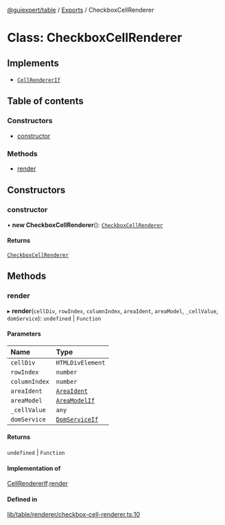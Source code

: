 [@guiexpert/table](../README.md) / [Exports](../modules.md) / CheckboxCellRenderer

# Class: CheckboxCellRenderer

## Implements

- [`CellRendererIf`](../interfaces/CellRendererIf.md)

## Table of contents

### Constructors

- [constructor](CheckboxCellRenderer.md#constructor)

### Methods

- [render](CheckboxCellRenderer.md#render)

## Constructors

### constructor

• **new CheckboxCellRenderer**(): [`CheckboxCellRenderer`](CheckboxCellRenderer.md)

#### Returns

[`CheckboxCellRenderer`](CheckboxCellRenderer.md)

## Methods

### render

▸ **render**(`cellDiv`, `rowIndex`, `columnIndex`, `areaIdent`, `areaModel`, `_cellValue`, `domService`): `undefined` \| `Function`

#### Parameters

| Name | Type |
| :------ | :------ |
| `cellDiv` | `HTMLDivElement` |
| `rowIndex` | `number` |
| `columnIndex` | `number` |
| `areaIdent` | [`AreaIdent`](../modules.md#areaident) |
| `areaModel` | [`AreaModelIf`](../interfaces/AreaModelIf.md) |
| `_cellValue` | `any` |
| `domService` | [`DomServiceIf`](../interfaces/DomServiceIf.md) |

#### Returns

`undefined` \| `Function`

#### Implementation of

[CellRendererIf](../interfaces/CellRendererIf.md).[render](../interfaces/CellRendererIf.md#render)

#### Defined in

[lib/table/renderer/checkbox-cell-renderer.ts:10](https://github.com/guiexperttable/ge-table/blob/65066c0/libs/table/src/lib/table/renderer/checkbox-cell-renderer.ts#L10)
